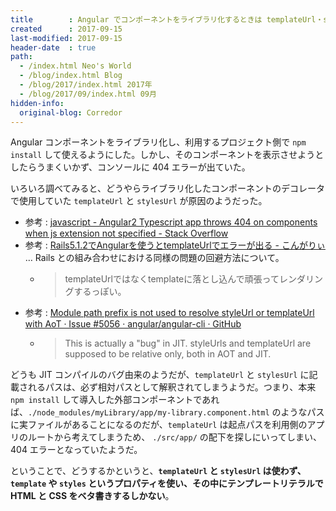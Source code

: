 ```yaml
---
title        : Angular でコンポーネントをライブラリ化するときは templateUrl・stylesUrl を使えない
created      : 2017-09-15
last-modified: 2017-09-15
header-date  : true
path:
  - /index.html Neo's World
  - /blog/index.html Blog
  - /blog/2017/index.html 2017年
  - /blog/2017/09/index.html 09月
hidden-info:
  original-blog: Corredor
---
```


Angular コンポーネントをライブラリ化し、利用するプロジェクト側で `npm install` して使えるようにした。しかし、そのコンポーネントを表示させようとしたらうまくいかず、コンソールに 404 エラーが出ていた。

いろいろ調べてみると、どうやらライブラリ化したコンポーネントのデコレータで使用していた `templateUrl` と `stylesUrl` が原因のようだった。

- 参考 : [javascript - Angular2 Typescript app throws 404 on components when js extension not specified - Stack Overflow](https://stackoverflow.com/questions/34381182/angular2-typescript-app-throws-404-on-components-when-js-extension-not-specified)
- 参考 : [Rails5.1.2でAngularを使うとtemplateUrlでエラーが出る - こんがりぃ](http://kongaribug.hatenablog.com/entry/2017/07/11/125619) … Rails との組み合わせにおける同様の問題の回避方法について。
  - > templateUrlではなくtemplateに落とし込んで頑張ってレンダリングするっぽい。
- 参考 : [Module path prefix is not used to resolve styleUrl or templateUrl with AoT · Issue #5056 · angular/angular-cli · GitHub](https://github.com/angular/angular-cli/issues/5056)
  - > This is actually a "bug" in JIT. styleUrls and templateUrl are supposed to be relative only, both in AOT and JIT.

どうも JIT コンパイルのバグ由来のようだが、`templateUrl` と `stylesUrl` に記載されるパスは、必ず相対パスとして解釈されてしまうようだ。つまり、本来 `npm install` して導入した外部コンポーネントであれば、`./node_modules/myLibrary/app/my-library.component.html` のようなパスに実ファイルがあることになるのだが、`templateUrl` は起点パスを利用側のアプリのルートから考えてしまうため、 `./src/app/` の配下を探しにいってしまい、404 エラーとなっていたようだ。

ということで、どうするかというと、**`templateUrl` と `stylesUrl` は使わず、`template` や `styles` というプロパティを使い、その中にテンプレートリテラルで HTML と CSS をベタ書きするしかない**。
